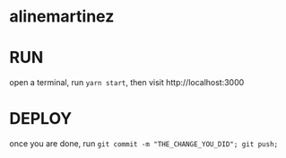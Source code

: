 alinemartinez
==============


# RUN
open a terminal, run `yarn start`, then visit http://localhost:3000

# DEPLOY

once you are done, run `git commit -m "THE_CHANGE_YOU_DID"; git push;`